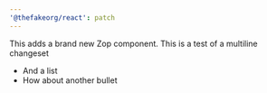 ```yaml
---
'@thefakeorg/react': patch
---
```


This adds a brand new Zop component. This is a test
of a multiline changeset

- And a list
- How about another bullet
